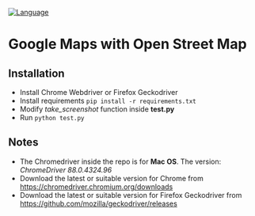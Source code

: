 [![Language](https://img.shields.io/badge/language-python-blue.svg)](https://www.python.org/)

# Google Maps with Open Street Map

## Installation
- Install Chrome Webdriver or Firefox Geckodriver 
- Install requirements ```pip install -r requirements.txt```
- Modify _take_screenshot_ function inside **test.py**
- Run ```python test.py```

## Notes
- The Chromedriver inside the repo is for **Mac OS**. The version: _ChromeDriver 88.0.4324.96_
- Download the latest or suitable version for Chrome from https://chromedriver.chromium.org/downloads
- Download the latest or suitable version for Firefox Geckodriver from https://github.com/mozilla/geckodriver/releases
